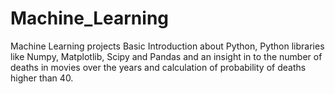 # Machine_Learning
Machine Learning projects
Basic Introduction about Python, Python libraries like Numpy, Matplotlib, Scipy and Pandas and an insight in to the number of deaths in movies over the years and calculation of probability of deaths higher than 40.
